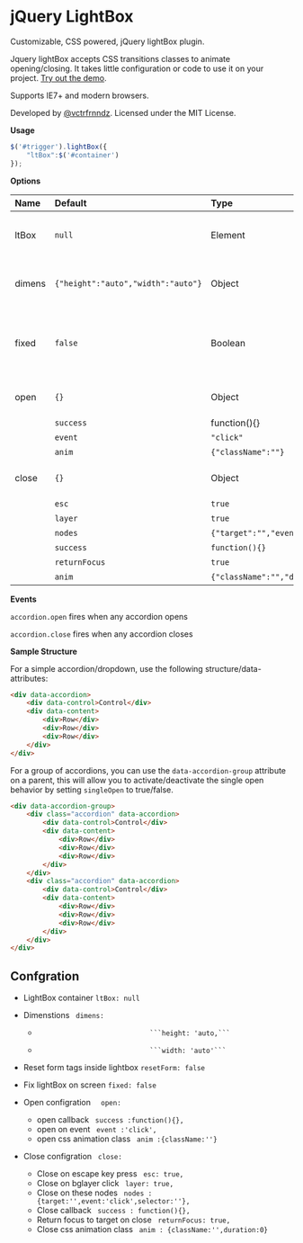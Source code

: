 jQuery LightBox
================

Customizable, CSS powered, jQuery lightBox plugin.

Jquery lightBox accepts CSS transitions classes to animate opening/closing. It takes little configuration or code to use it on your project. [Try out the demo](//vctrfrnndz.github.io/jquery-accordion).

Supports IE7+ and modern browsers.

Developed by [@vctrfrnndz](//vctrfrnndz.com). Licensed under the MIT License.

**Usage**

```javascript
$('#trigger').lightBox({
    "ltBox":$('#container')
});
```

**Options**

Name             | Default                           | Type    | Description
:----------------|:---------------------------       |:--------|:-----------
ltBox            | `null`                            | Element | HTML element to be shown in lightBox.                
dimens           | `{"height":"auto","width":"auto"}`| Object  | Dimensions of lightBox container.                  resetForm        | `false`                      | Boolean | Don't reset form inside lightBox on open and close.
fixed            | `false`                      | Boolean | Show lightBox in center of screen at absolute position.
open             | `{}`                         | Object  | Params to open lightBox
                 |  `success` | function(){}    | Function | Open callback.
                 | `event`    | `"click"`       | String   | Event to bind on trigger to opens lightBox.
                 | `anim`     | `{"className":""}`| Object | classname to add animation while open.                  
close            | `{}`                         | Object   | Params to close lightBox.                 
                 | `esc`| `true`                | Boolean  | Close lightBox on escape key press.
                 | `layer`| `true`              | Boolean  | Close lightBox on background layer click.
                 | `nodes`| `{"target":"","event":"click","selector":""}`| Object  | Close lightBox on click of nodes. Specify selector to bind close using delegation under target.
                 | `success`| `function(){}`    | Function  | Close callback.
                 | `returnFocus`| `true`        | Boolean  | Return focus to lightBox trigger element on close.
                 | `anim`| `{"className":"","duration":0}` | Object  | classname to add animation while close and duration of close animation. *Require by plugin.
                 
                  
**Events**

`accordion.open` fires when any accordion opens

`accordion.close` fires when any accordion closes

**Sample Structure**

For a simple accordion/dropdown, use the following structure/data-attributes:

```html
<div data-accordion>
    <div data-control>Control</div>
    <div data-content>
        <div>Row</div>
        <div>Row</div>
        <div>Row</div>
    </div>
</div>
```

For a group of accordions, you can use the `data-accordion-group` attribute on a parent, this will allow you to activate/deactivate the single open behavior by setting `singleOpen` to true/false.

```html
<div data-accordion-group>
    <div class="accordion" data-accordion>
        <div data-control>Control</div>
        <div data-content>
            <div>Row</div>
            <div>Row</div>
            <div>Row</div>
        </div>
    </div>
    <div class="accordion" data-accordion>
        <div data-control>Control</div>
        <div data-content>
            <div>Row</div>
            <div>Row</div>
            <div>Row</div>
        </div>
    </div>
</div>
```

## Confgration ##

- LightBox container        ``` ltBox: null ```
- Dimenstions               ``` dimens:```
  -                                 ```height: 'auto,```
  -                                 ```width: 'auto'```

- Reset form tags inside lightbox   ``` resetForm: false ```
- Fix lightBox on screen  ``` fixed: false ```
- Open configration       ```  open:```
  - open callback             		``` success :function(){},```
  - open on event             		``` event :'click',```
  - open css animation class  		``` anim :{className:''}```

- Close configration      ``` close:```
  - Close on escape key press       ``` esc: true,```
  - Close on bglayer click          ``` layer: true,```
  - Close on these nodes            ``` nodes : {target:'',event:'click',selector:''},```
  - Close callback                  ``` success : function(){},```
  - Return focus to target on close ``` returnFocus: true,```
  - Close css animation class       ``` anim : {className:'',duration:0}```
